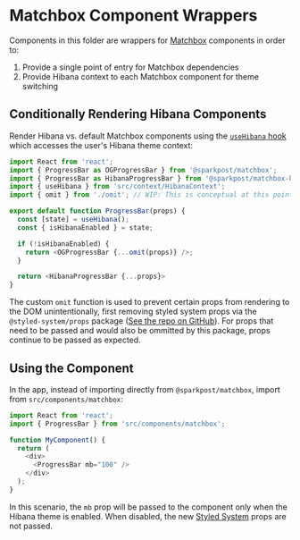 # Matchbox Component Wrappers

Components in this folder are wrappers for [Matchbox](https://design.sparkpost.com/) components in
order to:

1. Provide a single point of entry for Matchbox dependencies
2. Provide Hibana context to each Matchbox component for theme switching

## Conditionally Rendering Hibana Components

Render Hibana vs. default Matchbox components using the
[`useHibana` hook](https://github.com/SparkPost/2web2ui/wiki/Hibana) which accesses the user's
Hibana theme context:

```js
import React from 'react';
import { ProgressBar as OGProgressBar } from '@sparkpost/matchbox';
import { ProgressBar as HibanaProgressBar } from '@sparkpost/matchbox-hibana';
import { useHibana } from 'src/context/HibanaContext';
import { omit } from './omit'; // WIP: This is conceptual at this point in time.

export default function ProgressBar(props) {
  const [state] = useHibana();
  const { isHibanaEnabled } = state;

  if (!isHibanaEnabled) {
    return <OGProgressBar {...omit(props)} />;
  }

  return <HibanaProgressBar {...props}>
}
```

The custom `omit` function is used to prevent certain props from rendering to the DOM
unintentionally, first removing styled system props via the `@styled-system/props` package
([See the repo on GitHub](https://github.com/styled-system/styled-system/tree/master/packages/props)).
For props that need to be passed and would also be ommitted by this package, props continue to be
passed as expected.

## Using the Component

In the app, instead of importing directly from `@sparkpost/matchbox`, import from
`src/components/matchbox`:

```js
import React from 'react';
import { ProgressBar } from 'src/components/matchbox';

function MyComponent() {
  return (
    <div>
      <ProgressBar mb="100" />
    </div>
  );
}
```

In this scenario, the `mb` prop will be passed to the component only when the Hibana theme is
enabled. When disabled, the new [Styled System](https://styled-system.com/) props are not passed.
